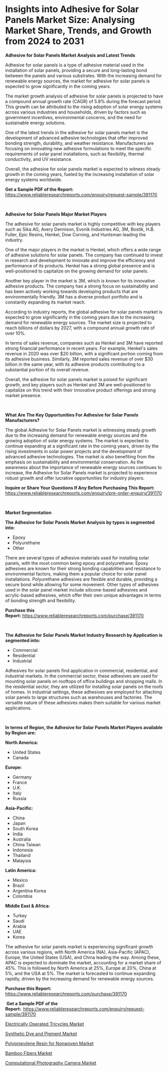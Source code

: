 <p><h1>Insights into Adhesive for Solar Panels Market Size: Analysing Market Share, Trends, and Growth from 2024 to 2031</h1></p><p><strong>Adhesive for Solar Panels Market Analysis and Latest Trends</strong></p>
<p><p>Adhesive for solar panels is a type of adhesive material used in the installation of solar panels, providing a secure and long-lasting bond between the panels and various substrates. With the increasing demand for renewable energy sources, the market for adhesive for solar panels is expected to grow significantly in the coming years.</p><p>The market growth analysis of adhesive for solar panels is projected to have a compound annual growth rate (CAGR) of 5.8% during the forecast period. This growth can be attributed to the rising adoption of solar energy systems across various industries and households, driven by factors such as government incentives, environmental concerns, and the need for sustainable energy solutions.</p><p>One of the latest trends in the adhesive for solar panels market is the development of advanced adhesive technologies that offer improved bonding strength, durability, and weather resistance. Manufacturers are focusing on innovating new adhesive formulations to meet the specific requirements of solar panel installations, such as flexibility, thermal conductivity, and UV resistance.</p><p>Overall, the adhesive for solar panels market is expected to witness steady growth in the coming years, fueled by the increasing installation of solar energy systems worldwide.</p></p>
<p><strong>Get a Sample PDF of the Report:&nbsp;</strong> <a href="https://www.reliableresearchreports.com/enquiry/request-sample/391170">https://www.reliableresearchreports.com/enquiry/request-sample/391170</a></p>
<p>&nbsp;</p>
<p><strong>Adhesive for Solar Panels Major Market Players</strong></p>
<p><p>The adhesive for solar panels market is highly competitive with key players such as Sika AG, Avery Dennison, Evonik Industries AG, 3M, Bostik, H.B. Fuller, Epic Resins, Henkel, Dow Corning, and Huntsman leading the industry. </p><p>One of the major players in the market is Henkel, which offers a wide range of adhesive solutions for solar panels. The company has continued to invest in research and development to innovate and improve the efficiency and performance of its products. Henkel has a strong global presence and is well-positioned to capitalize on the growing demand for solar panels.</p><p>Another key player in the market is 3M, which is known for its innovative adhesive products. The company has a strong focus on sustainability and has been actively working towards developing products that are environmentally friendly. 3M has a diverse product portfolio and is constantly expanding its market reach.</p><p>According to industry reports, the global adhesive for solar panels market is expected to grow significantly in the coming years due to the increasing demand for renewable energy sources. The market size is projected to reach billions of dollars by 2027, with a compound annual growth rate of over 10%.</p><p>In terms of sales revenue, companies such as Henkel and 3M have reported strong financial performance in recent years. For example, Henkel's sales revenue in 2020 was over $20 billion, with a significant portion coming from its adhesive business. Similarly, 3M reported sales revenue of over $30 billion in the same year, with its adhesive products contributing to a substantial portion of its overall revenue.</p><p>Overall, the adhesive for solar panels market is poised for significant growth, and key players such as Henkel and 3M are well-positioned to capitalize on this trend with their innovative product offerings and strong market presence.</p></p>
<p>&nbsp;</p>
<p><strong>What Are The Key Opportunities For Adhesive for Solar Panels Manufacturers?</strong></p>
<p><p>The global Adhesive for Solar Panels market is witnessing steady growth due to the increasing demand for renewable energy sources and the growing adoption of solar energy systems. The market is expected to continue expanding at a significant rate in the coming years, driven by the rising investments in solar power projects and the development of advanced adhesive technologies. The market is also benefiting from the emphasis on sustainability and environmental conservation. As the awareness about the importance of renewable energy sources continues to increase, the Adhesive for Solar Panels market is projected to experience robust growth and offer lucrative opportunities for industry players.</p></p>
<p><strong>Inquire or Share Your Questions If Any Before Purchasing This Report:</strong> <a href="https://www.reliableresearchreports.com/enquiry/pre-order-enquiry/391170">https://www.reliableresearchreports.com/enquiry/pre-order-enquiry/391170</a></p>
<p>&nbsp;</p>
<p><strong>Market Segmentation</strong></p>
<p><strong>The Adhesive for Solar Panels Market Analysis by types is segmented into:</strong></p>
<p><ul><li>Epoxy</li><li>Polyurethane</li><li>Other</li></ul></p>
<p><p>There are several types of adhesive materials used for installing solar panels, with the most common being epoxy and polyurethane. Epoxy adhesives are known for their strong bonding capabilities and resistance to environmental factors, making them a popular choice for solar panel installations. Polyurethane adhesives are flexible and durable, providing a secure bond while allowing for some movement. Other types of adhesives used in the solar panel market include silicone-based adhesives and acrylic-based adhesives, which offer their own unique advantages in terms of bonding strength and flexibility.</p></p>
<p><strong>Purchase this Report:&nbsp;</strong><a href="https://www.reliableresearchreports.com/purchase/391170">https://www.reliableresearchreports.com/purchase/391170</a></p>
<p>&nbsp;</p>
<p><strong>The Adhesive for Solar Panels Market Industry Research by Application is segmented into:</strong></p>
<p><ul><li>Commercial</li><li>Residential</li><li>Industrial</li></ul></p>
<p><p>Adhesives for solar panels find application in commercial, residential, and industrial markets. In the commercial sector, these adhesives are used for mounting solar panels on rooftops of office buildings and shopping malls. In the residential sector, they are utilized for installing solar panels on the roofs of homes. In industrial settings, these adhesives are employed for attaching solar panels to large structures such as warehouses and factories. The versatile nature of these adhesives makes them suitable for various market applications.</p></p>
<p>&nbsp;</p>
<p><strong>In terms of Region, the Adhesive for Solar Panels Market Players available by Region are:</strong></p>
<p>
    <p> <strong> North America: </strong>
        <ul>
            <li>United States</li>
            <li>Canada</li>
        </ul>
        </p> 
    <p> <strong> Europe: </strong>
        <ul>
            <li>Germany</li>
            <li>France</li>
            <li>U.K.</li>
            <li>Italy</li>
            <li>Russia</li>
        </ul>
        </p> 
    <p> <strong> Asia-Pacific: </strong>
        <ul>
            <li>China</li>
            <li>Japan</li>
            <li>South Korea</li>
            <li>India</li>
            <li>Australia</li>
            <li>China Taiwan</li>
            <li>Indonesia</li>
            <li>Thailand</li>
            <li>Malaysia</li>
        </ul>
        </p> 
    <p> <strong> Latin America: </strong>
        <ul>
            <li>Mexico</li>
            <li>Brazil</li>
            <li>Argentina Korea</li>
            <li>Colombia</li>
        </ul>
        </p> 
    <p> <strong> Middle East & Africa: </strong>
        <ul>
            <li>Turkey</li>
            <li>Saudi</li>
            <li>Arabia</li>
            <li>UAE</li>
            <li>Korea</li>
        </ul>
    </p>
    </p>
<p><p>The adhesive for solar panels market is experiencing significant growth across various regions, with North America (NA), Asia-Pacific (APAC), Europe, the United States (USA), and China leading the way. Among these, APAC is expected to dominate the market, accounting for a market share of 45%. This is followed by North America at 25%, Europe at 20%, China at 5%, and the USA at 5%. The market is forecasted to continue expanding rapidly, driven by the increasing demand for renewable energy sources.</p></p>
<p><strong>Purchase this Report: </strong><a href="https://www.reliableresearchreports.com/purchase/391170">https://www.reliableresearchreports.com/purchase/391170</a></p>
<p>&nbsp;<strong>Get a Sample PDF of the Report:&nbsp;&nbsp;</strong><a href="https://www.reliableresearchreports.com/enquiry/request-sample/391170">https://www.reliableresearchreports.com/enquiry/request-sample/391170</a></p>
<p><strong></strong></p>
<p><p><a href="https://cedar-agate-3da.notion.site/Electrically-Operated-Tricycles-Market-Size-Market-Trends-and-Growth-Outlook-forecasted-for-period-d96ca4fd271a42498bf679518ffd9b80">Electrically Operated Tricycles Market</a></p><p><a href="https://copper-carbon-84f.notion.site/Synthetic-Dye-and-Pigment-Market-Offers-Provide-Insightful-Data-for-the-Time-Period-from-2024-to-203-f5b1d5250e4249d9b26a2091d7688248">Synthetic Dye and Pigment Market</a></p><p><a href="https://github.com/kosella/Market-Research-Report-List-2/blob/main/polypropylene-resin-for-nonwoven-market.md">Polypropylene Resin for Nonwoven Market</a></p><p><a href="https://view.publitas.com/reportprime-1/bamboo-fibers-market-size-growing-and-forecasted-for-period-from-2024-2031-and-provides-complete-market-analysis-of-this-market/">Bamboo Fibers Market</a></p><p><a href="https://view.publitas.com/reportprime-1/computational-photography-camera-market-provides-detailed-segmentation-of-this-market-based-on-type-application-and-region-and-forecast-for-the-period-from-2024-2031/">Computational Photography Camera Market</a></p></p>